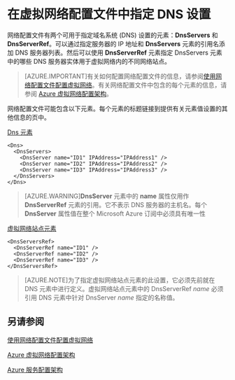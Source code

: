 <properties 
   pageTitle="在虚拟网络配置文件中指定 DNS 设置"
   description="说明"
   services="virtual-network"
   documentationCenter="na"
   authors="joaoma"
   manager="jdial"
   editor="tysonn" />
<tags 
   ms.service="virtual-network"
   ms.date="05/28/2015"
   wacn.date="" />

# 在虚拟网络配置文件中指定 DNS 设置

网络配置文件有两个可用于指定域名系统 (DNS) 设置的元素：**DnsServers** 和 **DnsServerRef**。可以通过指定服务器的 IP 地址和 **DnsServers** 元素的引用名添加 DNS 服务器列表。然后可以使用 **DnsServerRef** 元素指定 DnsServers 元素中的哪些 DNS 服务器实体用于虚拟网络内的不同网络站点。

>[AZURE.IMPORTANT]有关如何配置网络配置文件的信息，请参阅[使用网络配置文件配置虚拟网络](https://msdn.microsoft.com/zh-cn/library/azure/jj156097.aspx)。有关网络配置文件中包含的每个元素的信息，请参阅 [Azure 虚拟网络配置架构](https://msdn.microsoft.com/zh-cn/library/azure/jj157100.aspx)。

网络配置文件可能包含以下元素。每个元素的标题链接到提供有关元素值设置的其他信息的页中。

[Dns 元素](http://go.microsoft.com/fwlink/?LinkId=248093)

    <Dns>
      <DnsServers>
        <DnsServer name="ID1" IPAddress="IPAddress1" />
        <DnsServer name="ID2" IPAddress="IPAddress2" />
        <DnsServer name="ID3" IPAddress="IPAddress3" />
      </DnsServers>
    </Dns>

>[AZURE.WARNING]**DnsServer** 元素中的 **name** 属性仅用作 **DnsServerRef** 元素的引用。它不表示 DNS 服务器的主机名。每个 **DnsServer** 属性值在整个 Microsoft Azure 订阅中必须具有唯一性

[虚拟网络站点元素](http://go.microsoft.com/fwlink/?LinkId=248093)

	<DnsServersRef>
	  <DnsServerRef name="ID1" />
	  <DnsServerRef name="ID2" />
	  <DnsServerRef name="ID3" />
	</DnsServersRef>

>[AZURE.NOTE]为了指定虚拟网络站点元素的此设置，它必须先前就在 DNS 元素中进行定义。虚拟网络站点元素中的 DnsServerRef *name* 必须引用 DNS 元素中针对 DnsServer *name* 指定的名称值。

## 另请参阅

[使用网络配置文件配置虚拟网络](http://go.microsoft.com/fwlink/?LinkId=248094)

[Azure 虚拟网络配置架构](http://go.microsoft.com/fwlink/?LinkId=248093)

[Azure 服务配置架构](https://msdn.microsoft.com/zh-cn/library/windowsazure/ee758710)

<!---HONumber=67-->
